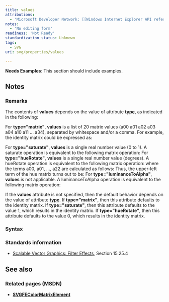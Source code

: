 ```yaml
---
title: values
attributions:
  - 'Microsoft Developer Network: [[Windows Internet Explorer API reference](http://msdn.microsoft.com/en-us/library/ie/hh828809%28v=vs.85%29.aspx) Article]'
notes:
  - 'No editing form'
readiness: 'Not Ready'
standardization_status: Unknown
tags:
  - SVG
uri: svg/properties/values

---
```

**Needs Examples**: This section should include examples.

## <span>Notes</span>

### <span>Remarks</span>

The contents of **values** depends on the value of attribute [**type**](/svg/properties/type_(SVGFEColorMatrixElement)), as indicated in the following:

For **type="matrix"**, **values** is a list of 20 matrix values (a00 a01 a02 a03 a04 a10 a11 ... a34), separated by whitespace and/or a comma. For example, the identity matrix could be expressed as:

For **type="saturate"**, **values** is a single real number value (0 to 1). A saturate operation is equivalent to the following matrix operation: For **type="hueRotate"**, **values** is a single real number value (degrees). A hueRotate operation is equivalent to the following matrix operation: where the terms a00, a01, ..., a22 are calculated as follows: Thus, the upper-left term of the hue matrix turns out to be: For **type="luminanceToAlpha"**, **values** is not applicable. A luminanceToAlpha operation is equivalent to the following matrix operation:

If the **values** attribute is not specified, then the default behavior depends on the value of attribute [**type**](/svg/properties/type_(SVGFEColorMatrixElement)). If **type="matrix"**, then this attribute defaults to the identity matrix. If **type="saturate"**, then this attribute defaults to the value 1, which results in the identity matrix. If **type="hueRotate"**, then this attribute defaults to the value 0, which results in the identity matrix.

### <span>Syntax</span>

### <span>Standards information</span>

-   [Scalable Vector Graphics: Filter Effects](http://go.microsoft.com/fwlink/p/?linkid=226062), Section 15.25.4

## <span>See also</span>

### <span>Related pages (MSDN)</span>

-   [**SVGFEColorMatrixElement**](/svg/elements/feColorMatrix)
